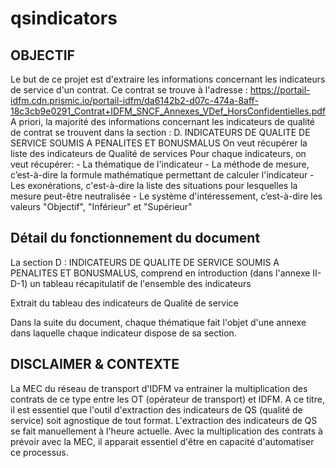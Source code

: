 # qsindicators

## OBJECTIF
Le but de ce projet est d'extraire les informations concernant les indicateurs de service d'un contrat. Ce contrat se trouve à l'adresse : https://portail-idfm.cdn.prismic.io/portail-idfm/da6142b2-d07c-474a-8aff-18c3cb9e0291_Contrat+IDFM_SNCF_Annexes_VDef_HorsConfidentielles.pdf
A priori, la majorité des informations concernant les indicateurs de qualité de contrat se trouvent dans la section : D. INDICATEURS DE QUALITE DE SERVICE SOUMIS A PENALITES ET BONUSMALUS
On veut récupérer la liste des indicateurs de Qualité de services
Pour chaque indicateurs, on veut récupérer:
	- La thématique de l'indicateur
	- La méthode de mesure, c’est-à-dire la formule mathématique permettant de calculer l'indicateur
	- Les exonérations, c'est-à-dire la liste des situations pour lesquelles la mesure peut-être neutralisée
	- Le système d'intéressement, c’est-à-dire les valeurs "Objectif", "Inférieur" et "Supérieur"

## Détail du fonctionnement du document
La section D : INDICATEURS DE QUALITE DE SERVICE SOUMIS A PENALITES ET BONUSMALUS, comprend en introduction (dans l'annexe II-D-1) un tableau récapitulatif de l'ensemble des indicateurs


Extrait du tableau des indicateurs de Qualité de service

Dans la suite du document, chaque thématique fait l'objet d'une annexe dans laquelle chaque indicateur dispose de sa section. 

## DISCLAIMER & CONTEXTE
La MEC du réseau de transport d'IDFM va entrainer la multiplication des contrats de ce type entre les OT (opérateur de transport) et IDFM. A ce titre, il est essentiel que l'outil d'extraction des indicateurs de QS (qualité de service) soit agnostique de tout format.
L'extraction des indicateurs de QS se fait manuellement à l'heure actuelle. Avec la multiplication des contrats à prévoir avec la MEC, il apparait essentiel d'être en capacité d'automatiser ce processus. 

